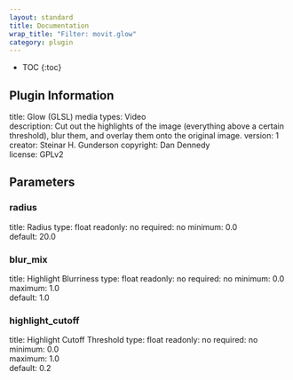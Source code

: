 ```yaml
---
layout: standard
title: Documentation
wrap_title: "Filter: movit.glow"
category: plugin
---
```

* TOC
{:toc}

## Plugin Information

title: Glow (GLSL)
media types:
Video  
description: Cut out the highlights of the image (everything above a certain threshold), blur them, and overlay them onto the original image.
version: 1
creator: Steinar H. Gunderson
copyright: Dan Dennedy  
license: GPLv2  

## Parameters

### radius

title: Radius  type: float
readonly: no
required: no
minimum: 0.0  
default: 20.0  

### blur_mix

title: Highlight Blurriness  type: float
readonly: no
required: no
minimum: 0.0  
maximum: 1.0  
default: 1.0  

### highlight_cutoff

title: Highlight Cutoff Threshold  type: float
readonly: no
required: no
minimum: 0.0  
maximum: 1.0  
default: 0.2  

